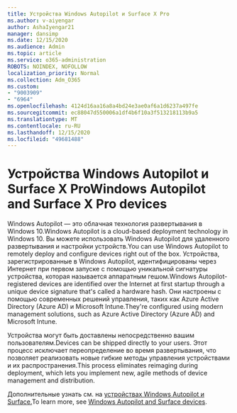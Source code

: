 ```yaml
---
title: Устройства Windows Autopilot и Surface X Pro
ms.author: v-aiyengar
author: AshaIyengar21
manager: dansimp
ms.date: 12/15/2020
ms.audience: Admin
ms.topic: article
ms.service: o365-administration
ROBOTS: NOINDEX, NOFOLLOW
localization_priority: Normal
ms.collection: Adm_O365
ms.custom:
- "9003909"
- "6964"
ms.openlocfilehash: 4124d16aa16a8a4bd24e3ae0af6a1d6237a497fe
ms.sourcegitcommit: ec88047d550006a1df4b6f10a3f513218113b9a5
ms.translationtype: MT
ms.contentlocale: ru-RU
ms.lasthandoff: 12/15/2020
ms.locfileid: "49681488"
---
```

# <a name="windows-autopilot-and-surface-x-pro-devices"></a><span data-ttu-id="ea4da-102">Устройства Windows Autopilot и Surface X Pro</span><span class="sxs-lookup"><span data-stu-id="ea4da-102">Windows Autopilot and Surface X Pro devices</span></span>

<span data-ttu-id="ea4da-103">Windows Autopilot — это облачная технология развертывания в Windows 10.</span><span class="sxs-lookup"><span data-stu-id="ea4da-103">Windows Autopilot is a cloud-based deployment technology in Windows 10.</span></span> <span data-ttu-id="ea4da-104">Вы можете использовать Windows Autopilot для удаленного развертывания и настройки устройств.</span><span class="sxs-lookup"><span data-stu-id="ea4da-104">You can use Windows Autopilot to remotely deploy and configure devices right out of the box.</span></span> <span data-ttu-id="ea4da-105">Устройства, зарегистрированные в Windows Autopilot, идентифицированы через Интернет при первом запуске с помощью уникальной сигнатуры устройства, которая называется аппаратным гешом.</span><span class="sxs-lookup"><span data-stu-id="ea4da-105">Windows Autopilot-registered devices are identified over the Internet at first startup through a unique device signature that's called a hardware hash.</span></span> <span data-ttu-id="ea4da-106">Они настроены с помощью современных решений управления, таких как Azure Active Directory (Azure AD) и Microsoft Intune.</span><span class="sxs-lookup"><span data-stu-id="ea4da-106">They're configured using modern management solutions, such as Azure Active Directory (Azure AD) and Microsoft Intune.</span></span>

<span data-ttu-id="ea4da-107">Устройства могут быть доставлены непосредственно вашим пользователям.</span><span class="sxs-lookup"><span data-stu-id="ea4da-107">Devices can be shipped directly to your users.</span></span> <span data-ttu-id="ea4da-108">Этот процесс исключает переопределение во время развертывания, что позволяет реализовать новые гибкие методы управления устройствами и их распространения.</span><span class="sxs-lookup"><span data-stu-id="ea4da-108">This process eliminates reimaging during deployment, which lets you implement new, agile methods of device management and distribution.</span></span>

<span data-ttu-id="ea4da-109">Дополнительные узнать см. на [устройствах Windows Autopilot и Surface.](https://go.microsoft.com/fwlink/?linkid=2135712)</span><span class="sxs-lookup"><span data-stu-id="ea4da-109">To learn more, see [Windows Autopilot and Surface devices](https://go.microsoft.com/fwlink/?linkid=2135712).</span></span>
